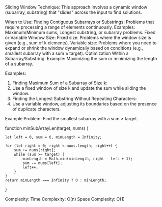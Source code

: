 Sliding Window Technique:
This approach involves a dynamic window (subarray, substring) that "slides" across the input to find solutions.

When to Use:
Finding Contiguous Subarrays or Substrings:
Problems that require processing a range of elements continuously.
Examples: Maximum/Minimum sums, Longest substring, or subarray problems.
Fixed or Variable Window Size:
Fixed size: Problems where the window size is given (e.g., sum of k elements).
Variable size: Problems where you need to expand or shrink the window dynamically based on conditions (e.g., smallest subarray with a sum ≥ target).
Optimization Within a Subarray/Substring:
Example: Maximizing the sum or minimizing the length of a subarray.

Examples:

1. Finding Maximum Sum of a Subarray of Size k:
2. Use a fixed window of size k and update the sum while sliding the window.
3. Finding the Longest Substring Without Repeating Characters:
4. Use a variable window, adjusting its boundaries based on the presence of duplicate characters.

Example Problem:
Find the smallest subarray with a sum ≥ target.

function minSubArrayLen(target, nums) {

    let left = 0, sum = 0, minLength = Infinity;

    for (let right = 0; right < nums.length; right++) {
        sum += nums[right];
        while (sum >= target) {
            minLength = Math.min(minLength, right - left + 1);
            sum -= nums[left];
            left++;
        }
    }
    return minLength === Infinity ? 0 : minLength;

}

Complexity:
Time Complexity: O(n)
Space Complexity: O(1)
